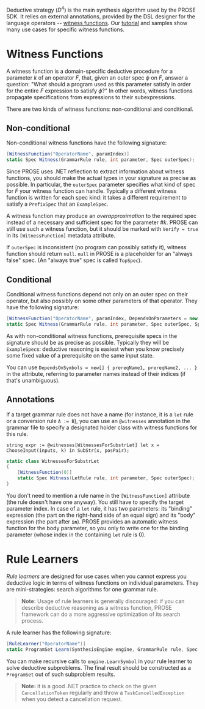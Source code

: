 Deductive strategy ($D^4$) is the main synthesis algorithm used by the PROSE SDK.
It relies on external annotations, provided by the DSL designer for the language operators -- [witness functions](#witness-functions).
Our [tutorial](/documentation/prose/tutorial) and samples show many use cases for specific witness functions.

# Witness Functions
A witness function is a domain-specific deductive procedure for a parameter $k$ of an operator $F$, that, given an outer spec $\phi$ on $F$, answer a question: "What should a program used as this parameter satisfy in order for the entire $F$ expression to satisfy $\phi$?"
In other words, witness functions propagate specifications from expressions to their subexpressions.

There are two kinds of witness functions: non-conditional and conditional.

## Non-conditional
Non-conditional witness functions have the following signature:

``` csharp
[WitnessFunction("OperatorName", paramIndex)]
static Spec Witness(GrammarRule rule, int parameter, Spec outerSpec);
```

Since PROSE uses .NET reflection to extract information about witness functions, you should make the actual types in your signature as precise as possible.
In particular, the `outerSpec` parameter specifies what kind of spec for $F$ your witness function can handle.
Typically a different witness function is written for each spec kind: it takes a different requirement to satisfy a `PrefixSpec` that an `ExampleSpec`.

A witness function may produce an *overapproximation* to the required spec instead of a necessary and sufficient spec for the parameter #$k$.
PROSE can still use such a witness function, but it should be marked with `Verify = true` in its `[WitnessFunction]` metadata attribute.

If `outerSpec` is inconsistent (no program can possibly satisfy it), witness function should return `null`.
`null` in PROSE is a placeholder for an "always false" spec.
(An "always true" spec is called `TopSpec`).

## Conditional

Conditional witness functions depend not only on an outer spec on their operator, but also possibly on some other parameters of that operator.
They have the following signature:

``` csharp
[WitnessFunction("OperatorName", paramIndex, DependsOnParameters = new[] { prereqParam1, prereqParam2, ... }]
static Spec Witness(GrammarRule rule, int parameter, Spec outerSpec, Spec prereqSpec1, Spec prereqSpec2, ...);
```

As with non-conditional witness functions, prerequisite specs in the signature should be as precise as possible.
Typically they will be `ExampleSpec`s: deductive reasoning is easiest when you know precisely some fixed value of a prerequisite on the same input state.

You can use `DependsOnSymbols = new[] { prereqName1, prereqName2, ... }` in the attribute, referring to parameter names instead of their indices (if that's unambiguous).

## Annotations
If a target grammar rule does not have a name (for instance, it is a `let` rule or a conversion rule `A := B`), you can use an `@witnesses` annotation in the grammar file to specify a designated holder class with witness functions for this rule.

``` dsl
string expr := @witnesses[WitnessesForSubstrLet] let x = ChooseInput(inputs, k) in SubStr(x, posPair);
```

``` csharp
static class WitnessesForSubstrLet
{
	[WitnessFunction(0)]
	static Spec Witness(LetRule rule, int parameter, Spec outerSpec);
}
```

You don't need to mention a rule name in the `[WitnessFunction]` attribute (the rule doesn't have one anyway).
You still have to specify the target parameter index.
In case of a `let` rule, it has two parameters: its "binding" expression (the part on the right-hand side of an equal sign) and its "body" expression (the part after **`in`**).
PROSE provides an automatic witness function for the body parameter, so you only to write one for the binding parameter (whose index in the containing `let` rule is $0$).

# Rule Learners
*Rule learners* are designed for use cases when you cannot express you deductive logic in terms of witness functions on individual parameters.
They are mini-strategies: search algorithms for one grammar rule.

> **Note:** Usage of rule learners is generally discouraged: if you can describe deductive reasoning as a witness function, PROSE framework can do a more aggressive optimization of its search process.

A rule learner has the following signature:

``` csharp
[RuleLearner("OperatorName")]
static ProgramSet Learn(SynthesisEngine engine, GrammarRule rule, Spec spec, CancellationToken token);
```

You can make recursive calls to `engine.LearnSymbol` in your rule learner to solve deductive subproblems.
The final result should be constructed as a `ProgramSet` out of such subproblem results.

> **Note:** it is a good .NET practice to check on the given `CancellationToken` regularly and throw a `TaskCancelledException` when you detect a cancellation request.